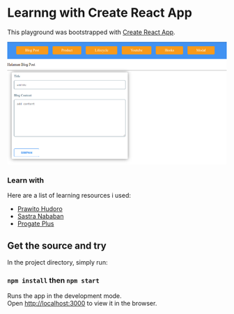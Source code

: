 # Learnng with Create React App

This playground was bootstrapped with [Create React App](https://github.com/facebook/create-react-app).

![](./preview.png)

### Learn with

Here are a list of learning resources i used:

* [Prawito Hudoro](https://www.youtube.com/playlist?list=PLU4DS8KR-LJ03qEsHn9zV4qdhcWtusBqb)
* [Sastra Nababan](https://www.youtube.com/playlist?list=PLwvMCa_o2LavzOWwLZwlcGgCzW6qkCf4O)
* [Progate Plus](https://progate.com/lessons/react/study/4)

## Get the source and try

In the project directory, simply run:

### `npm install` then  `npm start`

Runs the app in the development mode.\
Open [http://localhost:3000](http://localhost:3000) to view it in the browser.


